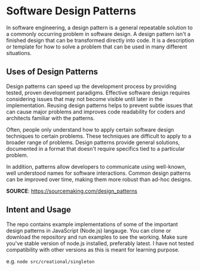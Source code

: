 # Software Design Patterns
In software engineering, a design pattern is a general repeatable solution to a commonly occurring problem in software design. A design pattern isn't a finished design that can be transformed directly into code. It is a description or template for how to solve a problem that can be used in many different situations.

## Uses of Design Patterns
Design patterns can speed up the development process by providing tested, proven development paradigms. Effective software design requires considering issues that may not become visible until later in the implementation. Reusing design patterns helps to prevent subtle issues that can cause major problems and improves code readability for coders and architects familiar with the patterns.

Often, people only understand how to apply certain software design techniques to certain problems. These techniques are difficult to apply to a broader range of problems. Design patterns provide general solutions, documented in a format that doesn't require specifics tied to a particular problem.

In addition, patterns allow developers to communicate using well-known, well understood names for software interactions. Common design patterns can be improved over time, making them more robust than ad-hoc designs.

**SOURCE**: https://sourcemaking.com/design_patterns


## Intent and Usage
The repo contains example implementations of some of the important design patterns in JavaScript (Node.js) langauge. You can clone or download the repository and run examples to see the working. Make sure you've stable version of node.js installed, preferably latest. I have not tested compatibility with other versions as this is meant for learning purpose.

e.g. `node src/creational/singleton`
